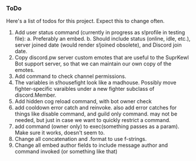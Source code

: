 ### ToDo

Here's a list of todos for this project. Expect this to change often.

1. Add user status command (currently in progress as s!profile in testing file):
  a. Preferably an embed.
  b. Should include status (online, idle, etc.), server joined date (would render s!joined obsolete), and Discord join date.
2. Copy discord.pw server custom emotes that are useful to the SuprKewl Bot support server, so that we can maintain our own copy of the emotes.
3. Add command to check channel permissions.
4. The variables in s!housefight look like a madhouse. Possibly move fighter-specific varaibles under a new fighter subclass of discord.Member.
5. Add hidden cog reload command, with bot owner check
6. add cooldown error catch and reinvoke. also add error catches for things like disable command, and guild only command. may not be needed, but just in case we want to quickly restrict a command.
7. add command (owner only) to exec(something passes as a param). Make sure it works, doesn't seem to.
8. Change all concatenation and .format to use f-strings.
9. Change all embed author fields to include message author and command invoked (or something like that)